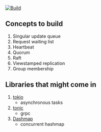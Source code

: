 [![Build](https://github.com/SarthakMakhija/raft/actions/workflows/build.yml/badge.svg?branch=main)](https://github.com/SarthakMakhija/raft/actions/workflows/build.yml)

## Concepts to build
1. Singular update queue
2. Request waiting list
3. Heartbeat
4. Quorum
5. Raft
6. Viewstamped replication
7. Group membership

## Libraries that might come in
1. [tokio](https://tokio.rs/)
   - asynchronous tasks 
2. [tonic](https://github.com/hyperium/tonic)
   - grpc 
3. [Dashmap](https://crates.io/crates/dashmap)
   - concurrent hashmap

